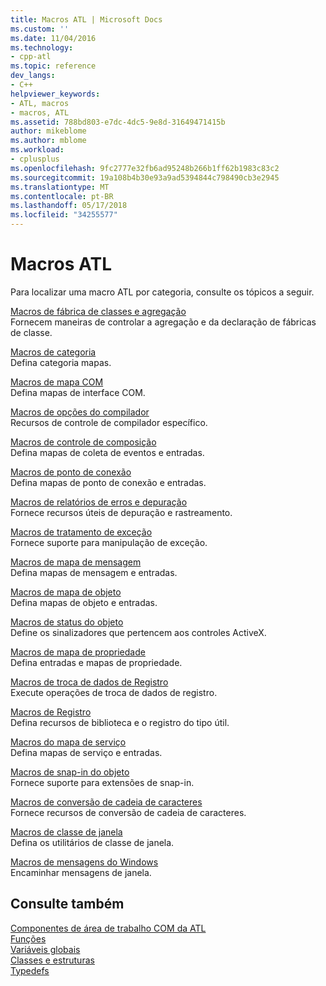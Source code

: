 ```yaml
---
title: Macros ATL | Microsoft Docs
ms.custom: ''
ms.date: 11/04/2016
ms.technology:
- cpp-atl
ms.topic: reference
dev_langs:
- C++
helpviewer_keywords:
- ATL, macros
- macros, ATL
ms.assetid: 788bd803-e7dc-4dc5-9e8d-31649471415b
author: mikeblome
ms.author: mblome
ms.workload:
- cplusplus
ms.openlocfilehash: 9fc2777e32fb6ad95248b266b1ff62b1983c83c2
ms.sourcegitcommit: 19a108b4b30e93a9ad5394844c798490cb3e2945
ms.translationtype: MT
ms.contentlocale: pt-BR
ms.lasthandoff: 05/17/2018
ms.locfileid: "34255577"
---
```

# <a name="atl-macros"></a>Macros ATL
Para localizar uma macro ATL por categoria, consulte os tópicos a seguir.  
  
 [Macros de fábrica de classes e agregação](../../atl/reference/aggregation-and-class-factory-macros.md)  
 Fornecem maneiras de controlar a agregação e da declaração de fábricas de classe.  
  
 [Macros de categoria](../../atl/reference/category-macros.md)  
 Defina categoria mapas.  
  
 [Macros de mapa COM](../../atl/reference/com-map-macros.md)  
 Defina mapas de interface COM.  
  
 [Macros de opções do compilador](../../atl/reference/compiler-options-macros.md)  
 Recursos de controle de compilador específico.  
  
 [Macros de controle de composição](../../atl/reference/composite-control-macros.md)  
 Defina mapas de coleta de eventos e entradas.  
  
 [Macros de ponto de conexão](../../atl/reference/connection-point-macros.md)  
 Defina mapas de ponto de conexão e entradas.  
  
 [Macros de relatórios de erros e depuração](../../atl/reference/debugging-and-error-reporting-macros.md)  
 Fornece recursos úteis de depuração e rastreamento.  
  
 [Macros de tratamento de exceção](../../atl/reference/exception-handling-macros.md)  
 Fornece suporte para manipulação de exceção.  
  
 [Macros de mapa de mensagem](../../atl/reference/message-map-macros-atl.md)  
 Defina mapas de mensagem e entradas.  
  
 [Macros de mapa de objeto](../../atl/reference/object-map-macros.md)  
 Defina mapas de objeto e entradas.  
  
 [Macros de status do objeto](../../atl/reference/object-status-macros.md)  
 Define os sinalizadores que pertencem aos controles ActiveX.  
  
 [Macros de mapa de propriedade](../../atl/reference/property-map-macros.md)  
 Defina entradas e mapas de propriedade.  
  
 [Macros de troca de dados de Registro](../../atl/reference/registry-data-exchange-macros.md)  
 Execute operações de troca de dados de registro.  
  
 [Macros de Registro](../../atl/reference/registry-macros.md)  
 Defina recursos de biblioteca e o registro do tipo útil.  
  
 [Macros do mapa de serviço](../../atl/reference/service-map-macros.md)  
 Defina mapas de serviço e entradas.  
  
 [Macros de snap-in do objeto](../../atl/reference/snap-in-object-macros.md)  
 Fornece suporte para extensões de snap-in.  
  
 [Macros de conversão de cadeia de caracteres](string-conversion-macros.md)  
 Fornece recursos de conversão de cadeia de caracteres.  
  
 [Macros de classe de janela](../../atl/reference/window-class-macros.md)  
 Defina os utilitários de classe de janela.  
  
 [Macros de mensagens do Windows](../../atl/reference/windows-messages-macros.md)  
 Encaminhar mensagens de janela.  
  
## <a name="see-also"></a>Consulte também  

 [Componentes de área de trabalho COM da ATL](../../atl/atl-com-desktop-components.md)   
 [Funções](../../atl/reference/atl-functions.md)   
 [Variáveis globais](../../atl/reference/atl-global-variables.md)   
 [Classes e estruturas](../../atl/reference/atl-classes.md)  
 [Typedefs](../../atl/reference/atl-typedefs.md)   

